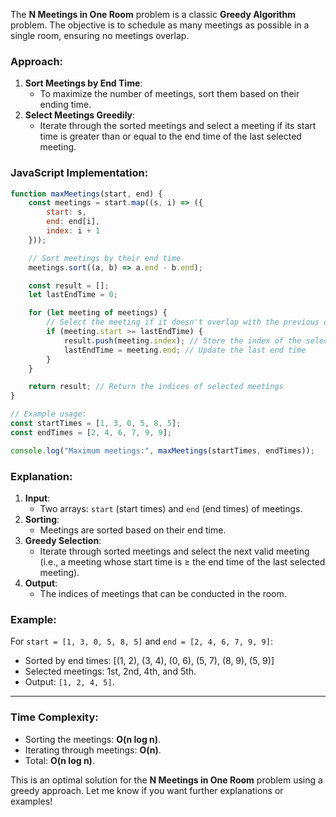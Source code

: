 The **N Meetings in One Room** problem is a classic **Greedy Algorithm** problem. The objective is to schedule as many meetings as possible in a single room, ensuring no meetings overlap.

### **Approach**:

1. **Sort Meetings by End Time**:
    - To maximize the number of meetings, sort them based on their ending time.
2. **Select Meetings Greedily**:
    - Iterate through the sorted meetings and select a meeting if its start time is greater than or equal to the end time of the last selected meeting.

### **JavaScript Implementation**:

```javascript
function maxMeetings(start, end) {
    const meetings = start.map((s, i) => ({
        start: s,
        end: end[i],
        index: i + 1
    }));

    // Sort meetings by their end time
    meetings.sort((a, b) => a.end - b.end);

    const result = [];
    let lastEndTime = 0;

    for (let meeting of meetings) {
        // Select the meeting if it doesn't overlap with the previous one
        if (meeting.start >= lastEndTime) {
            result.push(meeting.index); // Store the index of the selected meeting
            lastEndTime = meeting.end; // Update the last end time
        }
    }

    return result; // Return the indices of selected meetings
}

// Example usage:
const startTimes = [1, 3, 0, 5, 8, 5];
const endTimes = [2, 4, 6, 7, 9, 9];

console.log("Maximum meetings:", maxMeetings(startTimes, endTimes));
```

### **Explanation**:

1. **Input**:
    - Two arrays: `start` (start times) and `end` (end times) of meetings.
2. **Sorting**:
    - Meetings are sorted based on their end time.
3. **Greedy Selection**:
    - Iterate through sorted meetings and select the next valid meeting (i.e., a meeting whose start time is ≥ the end time of the last selected meeting).
4. **Output**:
    - The indices of meetings that can be conducted in the room.

### Example:

For `start = [1, 3, 0, 5, 8, 5]` and `end = [2, 4, 6, 7, 9, 9]`:

- Sorted by end times: [(1, 2), (3, 4), (0, 6), (5, 7), (8, 9), (5, 9)]
- Selected meetings: 1st, 2nd, 4th, and 5th.
- Output: `[1, 2, 4, 5]`.

---

### **Time Complexity**:

- Sorting the meetings: **O(n log n)**.
- Iterating through meetings: **O(n)**.
- Total: **O(n log n)**.

This is an optimal solution for the **N Meetings in One Room** problem using a greedy approach. Let me know if you want further explanations or examples!